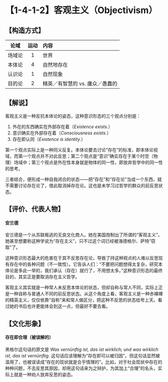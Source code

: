 # 【1-4-1-2】客观主义（Objectivism）
## 【构造方式】
| 论域 | 运动           | 内容 |
|:----:|:----------------:|:-----|
| 场域论   |1 | 世界   |
| 本体论   |4 | 自然地存在   |
| 认识论   | 1|  自然现象  |
| 目的论   | 2| 精英／有智慧的 vs. 庸众／愚蠢的 |

## 【解说】
客观主义是一种反抗本体论的姿态，这种意识形态的三个观点分别是：

1.	外在的东西确实在外部存在着（*Existence exists.*）
2.	意识确实在外部存在着（*Consciousness exists.*）
3.	存在即认同（*Existence is identity.*）

第一个观点实际上是一种同义反复。本体论要去讨论“存在”的标准，即本体论视域，而第一个观点并不对此反思；第二个观点是“意识”确实存在于某个时空（物理）场域中；第三个观点是外在性本身就是物体的同一性，即放弃哲学中的同一性的思考。

三者结合，便形成一种自我闭合的状态——把“存在”和“存在论”当成一个东西，就不需要讨论存在论了，借此取消掉存在论。这也是未学习过哲学的群众的前反思状态。
## 【评价、代表人物】
#### 安兰德
安兰德是一个从苏联叛逃的无良文化商人。她在美国炮制出了所谓的“客观主义”。她甚至想要称这种学说为“存在主义”，只不过这个词已经被海德格尔、萨特“窃取”了。

这种意识形态最大的危害在于其不反思存在论，导致了持这种观点的人难以反思现有存在中的各种问题（不一致性）。它告诉人们：“不要把问题想得太复杂，研究本体论是多此一举的，我们承认（存在）就行了，不用想太多。”这种意识形态的最终目的，其实正是要取消存在主义哲学。

客观主义其实就是一种常人未反思本体论的状态，但却自称与常人不同，实际上正是一种自称与普通人不同的前反思状态。从这个角度上看，客观主义是一种赤裸裸的精英主义，仅仅依靠“自称”来和常人做区分，把这种不反思的状态给夸上天。看过她的书后也许更能体会到这一点，但最好不要去看。

## 【文化形象】
#### 存在即合理（被误解的）
黑格尔这句话的原文是 *Was vernünftig ist, das ist wirklich; und was wirklich ist, das ist vernünftig.* 这句话应该理解为“存在即可以被归因”。但这句话显然被滥用了，也被误读成“存在的现状就是合乎情理的”。比如，对于社会现状中存在的种种问题，不去反思其原因，却用这句话来为之辩护，为其加上“合理”的名头，实际上就是一种劝人放弃反思的姿态。
